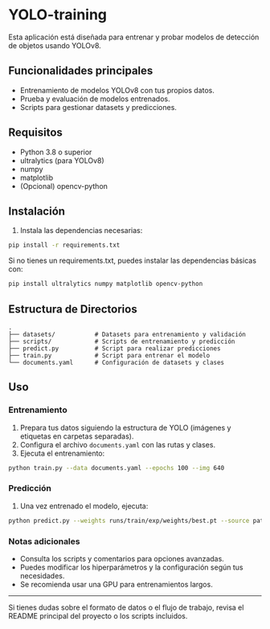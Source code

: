 # YOLO-training

Esta aplicación está diseñada para entrenar y probar modelos de detección de objetos usando YOLOv8.

## Funcionalidades principales
- Entrenamiento de modelos YOLOv8 con tus propios datos.
- Prueba y evaluación de modelos entrenados.
- Scripts para gestionar datasets y predicciones.

## Requisitos
- Python 3.8 o superior
- ultralytics (para YOLOv8)
- numpy
- matplotlib
- (Opcional) opencv-python

## Instalación

1. Instala las dependencias necesarias:

```bash
pip install -r requirements.txt
```

Si no tienes un requirements.txt, puedes instalar las dependencias básicas con:

```bash
pip install ultralytics numpy matplotlib opencv-python
```

## Estructura de Directorios

```
.
├── datasets/           # Datasets para entrenamiento y validación
├── scripts/            # Scripts de entrenamiento y predicción
├── predict.py          # Script para realizar predicciones
├── train.py            # Script para entrenar el modelo
└── documents.yaml      # Configuración de datasets y clases
```

## Uso

### Entrenamiento

1. Prepara tus datos siguiendo la estructura de YOLO (imágenes y etiquetas en carpetas separadas).
2. Configura el archivo `documents.yaml` con las rutas y clases.
3. Ejecuta el entrenamiento:

```bash
python train.py --data documents.yaml --epochs 100 --img 640
```

### Predicción

1. Una vez entrenado el modelo, ejecuta:

```bash
python predict.py --weights runs/train/exp/weights/best.pt --source path/to/images
```

### Notas adicionales
- Consulta los scripts y comentarios para opciones avanzadas.
- Puedes modificar los hiperparámetros y la configuración según tus necesidades.
- Se recomienda usar una GPU para entrenamientos largos.

---

Si tienes dudas sobre el formato de datos o el flujo de trabajo, revisa el README principal del proyecto o los scripts incluidos.
